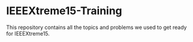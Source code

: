 # IEEEXtreme15-Training

This repository contains all the topics and problems we used to get ready for IEEEXtreme15.